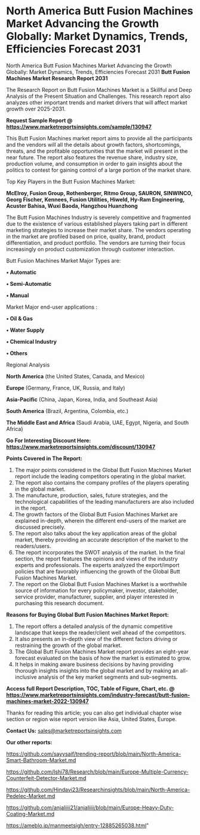 # North America Butt Fusion Machines Market Advancing the Growth Globally: Market Dynamics, Trends, Efficiencies Forecast 2031
North America Butt Fusion Machines Market Advancing the Growth Globally: Market Dynamics, Trends, Efficiencies Forecast 2031
<strong>Butt Fusion Machines Market Research Report 2031</strong>

The Research Report on Butt Fusion Machines Market is a Skillful and Deep Analysis of the Present Situation and Challenges. This research report also analyzes other important trends and market drivers that will affect market growth over 2025-2031.

<strong>Request Sample Report @ <a href=https://www.marketreportsinsights.com/sample/130947>https://www.marketreportsinsights.com/sample/130947</a></strong>

This Butt Fusion Machines market report aims to provide all the participants and the vendors will all the details about growth factors, shortcomings, threats, and the profitable opportunities that the market will present in the near future. The report also features the revenue share, industry size, production volume, and consumption in order to gain insights about the politics to contest for gaining control of a large portion of the market share.

Top Key Players in the Butt Fusion Machines Market:

<strong>McElroy, Fusion Group, Rothenberger, Ritmo Group, SAURON, SINWINCO, Georg Fischer, Kennees, Fusion Utilities, Hiweld, Hy-Ram Engineering, Acuster Bahisa, Wuxi Baoda, Hangzhou Huanzhong</strong>

The Butt Fusion Machines Industry is severely competitive and fragmented due to the existence of various established players taking part in different marketing strategies to increase their market share. The vendors operating in the market are profiled based on price, quality, brand, product differentiation, and product portfolio. The vendors are turning their focus increasingly on product customization through customer interaction.

Butt Fusion Machines Market Major Types are:

<strong>• Automatic

• Semi-Automatic

• Manual</strong>

Market Major end-user applications :

<strong>• Oil & Gas

• Water Supply

• Chemical Industry

• Others</strong>

Regional Analysis

</u><strong><b>North America</b></strong> (the United States, Canada, and Mexico)

<strong><b>Europe </b></strong>(Germany, France, UK, Russia, and Italy)

<strong><b>Asia-Pacific</b></strong> (China, Japan, Korea, India, and Southeast Asia)

<strong><b>South America</b></strong> (Brazil, Argentina, Colombia, etc.)

<strong><b>The Middle East and Africa</b></strong> (Saudi Arabia, UAE, Egypt, Nigeria, and South Africa)

<strong>Go For Interesting Discount Here: <a href=https://www.marketreportsinsights.com/discount/130947>https://www.marketreportsinsights.com/discount/130947</a></strong>

<strong>Points Covered in The Report:</strong>
<ol>
  <li>The major points considered in the Global Butt Fusion Machines Market report include the leading competitors operating in the global market.</li>
  <li>The report also contains the company profiles of the players operating in the global market.</li>
  <li>The manufacture, production, sales, future strategies, and the technological capabilities of the leading manufacturers are also included in the report.</li>
  <li>The growth factors of the Global Butt Fusion Machines Market are explained in-depth, wherein the different end-users of the market are discussed precisely.</li>
  <li>The report also talks about the key application areas of the global market, thereby providing an accurate description of the market to the readers/users.</li>
  <li>The report incorporates the SWOT analysis of the market. In the final section, the report features the opinions and views of the industry experts and professionals. The experts analyzed the export/import policies that are favorably influencing the growth of the Global Butt Fusion Machines Market.</li>
  <li>The report on the Global Butt Fusion Machines Market is a worthwhile source of information for every policymaker, investor, stakeholder, service provider, manufacturer, supplier, and player interested in purchasing this research document.</li>
</ol>
<strong>Reasons for Buying Global Butt Fusion Machines Market Report:</strong>

<ol>
  <li>The report offers a detailed analysis of the dynamic competitive landscape that keeps the reader/client well ahead of the competitors.</li>
  <li>It also presents an in-depth view of the different factors driving or restraining the growth of the global market.</li>
  <li>The Global Butt Fusion Machines Market report provides an eight-year forecast evaluated on the basis of how the market is estimated to grow.</li>
  <li>It helps in making aware business decisions by having providing thorough insights insights into the global market and by making an all-inclusive analysis of the key market segments and sub-segments.</li>
</ol>
<strong>Access full Report Description, TOC, Table of Figure, Chart, etc. @ <a href=https://www.marketreportsinsights.com/industry-forecast/butt-fusion-machines-market-2022-130947>https://www.marketreportsinsights.com/industry-forecast/butt-fusion-machines-market-2022-130947</a></strong>


Thanks for reading this article; you can also get individual chapter wise section or region wise report version like Asia, United States, Europe.

<strong>Contact Us:</strong>
sales@marketreportsinsights.com

<strong>Our other reports:</strong>

<a href=https://github.com/sayysaif/trending-report/blob/main/North-America-Smart-Bathroom-Market.md>https://github.com/sayysaif/trending-report/blob/main/North-America-Smart-Bathroom-Market.md</a>

<a href=https://github.com/Ishi78/Research/blob/main/Europe-Multiple-Currency-Counterfeit-Detector-Market.md>https://github.com/Ishi78/Research/blob/main/Europe-Multiple-Currency-Counterfeit-Detector-Market.md</a>

<a href=https://github.com/Hindavi23/Researchinsights/blob/main/North-America-Pedelec-Market.md>https://github.com/Hindavi23/Researchinsights/blob/main/North-America-Pedelec-Market.md</a>

<a href=https://github.com/anjaliiii21/anjaliiii/blob/main/Europe-Heavy-Duty-Coating-Market.md>https://github.com/anjaliiii21/anjaliiii/blob/main/Europe-Heavy-Duty-Coating-Market.md</a>

<a href=https://ameblo.jp/manmeetsigh/entry-12885265038.html>https://ameblo.jp/manmeetsigh/entry-12885265038.html</a>"
